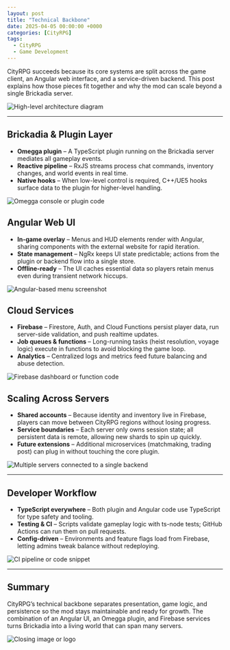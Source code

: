 ```yaml
---
layout: post
title: "Technical Backbone"
date: 2025-04-05 00:00:00 +0000
categories: [CityRPG]
tags:
  - CityRPG
  - Game Development
---
```


CityRPG succeeds because its core systems are split across the game client, an Angular web interface, and a service-driven backend. This post explains how those pieces fit together and why the mod can scale beyond a single Brickadia server.

![High-level architecture diagram](https://placehold.co/600x400?text=Placeholder&format=svg)

---

## Brickadia & Plugin Layer

- **Omegga plugin** – A TypeScript plugin running on the Brickadia server mediates all gameplay events.
- **Reactive pipeline** – RxJS streams process chat commands, inventory changes, and world events in real time.
- **Native hooks** – When low-level control is required, C++/UE5 hooks surface data to the plugin for higher-level handling.

![Omegga console or plugin code](https://placehold.co/600x400?text=Placeholder&format=svg)

## Angular Web UI

- **In-game overlay** – Menus and HUD elements render with Angular, sharing components with the external website for rapid iteration.
- **State management** – NgRx keeps UI state predictable; actions from the plugin or backend flow into a single store.
- **Offline-ready** – The UI caches essential data so players retain menus even during transient network hiccups.

![Angular-based menu screenshot](https://placehold.co/600x400?text=Placeholder&format=svg)

## Cloud Services

- **Firebase** – Firestore, Auth, and Cloud Functions persist player data, run server-side validation, and push realtime updates.
- **Job queues & functions** – Long-running tasks (heist resolution, voyage logic) execute in functions to avoid blocking the game loop.
- **Analytics** – Centralized logs and metrics feed future balancing and abuse detection.

![Firebase dashboard or function code](https://placehold.co/600x400?text=Placeholder&format=svg)

## Scaling Across Servers

- **Shared accounts** – Because identity and inventory live in Firebase, players can move between CityRPG regions without losing progress.
- **Service boundaries** – Each server only owns session state; all persistent data is remote, allowing new shards to spin up quickly.
- **Future extensions** – Additional microservices (matchmaking, trading post) can plug in without touching the core plugin.

![Multiple servers connected to a single backend](https://placehold.co/600x400?text=Placeholder&format=svg)

---

## Developer Workflow

- **TypeScript everywhere** – Both plugin and Angular code use TypeScript for type safety and tooling.
- **Testing & CI** – Scripts validate gameplay logic with ts-node tests; GitHub Actions can run them on pull requests.
- **Config-driven** – Environments and feature flags load from Firebase, letting admins tweak balance without redeploying.

![CI pipeline or code snippet](https://placehold.co/600x400?text=Placeholder&format=svg)

---

## Summary

CityRPG’s technical backbone separates presentation, game logic, and persistence so the mod stays maintainable and ready for growth. The combination of an Angular UI, an Omegga plugin, and Firebase services turns Brickadia into a living world that can span many servers.

![Closing image or logo](https://placehold.co/600x400?text=Placeholder&format=svg)

